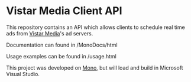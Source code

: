 # Vistar Media Client API
This repository contains an API which allows clients to schedule real time
ads from [Vistar Media](http://www.vistarmedia.com/)'s ad servers.


Documentation can found in /MonoDocs/html

Usage examples can be found in /usage.html


This project was developed on [Mono](http://mono-project.com/), but will load and build in Microsoft Visual Studio.
